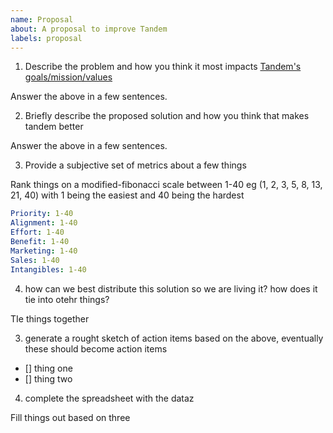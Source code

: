 ```yaml
---
name: Proposal
about: A proposal to improve Tandem
labels: proposal
---
```


1. Describe the problem and how you think it most impacts [Tandem's goals/mission/values](https://docs.thinktandem.io/manifesto/)

Answer the above in a few sentences.

2. Briefly describe the proposed solution and how you think that makes tandem better

Answer the above in a few sentences.

3. Provide a subjective set of metrics about a few things

Rank things on a modified-fibonacci scale between 1-40 eg (1, 2, 3, 5, 8, 13, 21, 40) with 1 being the easiest and 40 being the hardest

```yaml
Priority: 1-40
Alignment: 1-40
Effort: 1-40
Benefit: 1-40
Marketing: 1-40
Sales: 1-40
Intangibles: 1-40
```

4. how can we best distribute this solution so we are living it? how does it tie into otehr things?

TIe things together

3. generate a rought sketch of action items based on the above, eventually these should become action items

- [] thing one
- [] thing two

4. complete the spreadsheet with the dataz

Fill things out based on three
